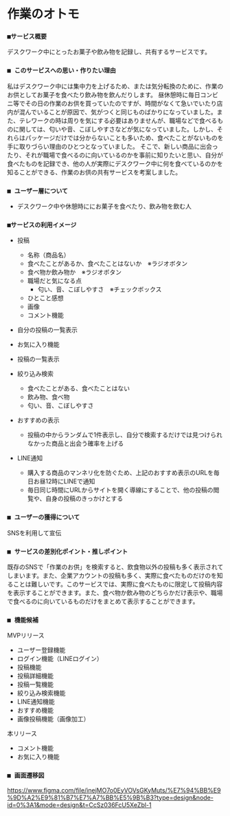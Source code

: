 # 作業のオトモ

### `■サービス概要`

デスクワーク中にとったお菓子や飲み物を記録し、共有するサービスです。

### `■ このサービスへの思い・作りたい理由`

私はデスクワーク中には集中力を上げるため、または気分転換のために、作業のお供としてお菓子を食べたり飲み物を飲んだりします。
昼休憩時に毎日コンビニ等でその日の作業のお供を買っていたのですが、時間がなくて急いでいたり店内が混んでいることが原因で、気がつくと同じものばかりになっていました。また、テレワークの時は周りを気にする必要はありませんが、職場などで食べるものに関しては、匂いや音、こぼしやすさなどが気になっていました。しかし、それらはパッケージだけでは分からないことも多いため、食べたことがないものを手に取りづらい理由のひとつとなっていました。
そこで、新しい商品に出会ったり、それが職場で食べるのに向いているのかを事前に知りたいと思い、自分が食べたものを記録でき、他の人が実際にデスクワーク中に何を食べているのかを知ることができる、作業のお供の共有サービスを考案しました。

### `■ ユーザー層について`

- デスクワーク中や休憩時ににお菓子を食べたり、飲み物を飲む人

### `■サービスの利用イメージ`

- 投稿
  - 名称（商品名）
  - 食べたことがあるか、食べたことはないか　※ラジオボタン
  - 食べ物か飲み物か　※ラジオボタン
  - 職場だと気になる点
    - 匂い、音、こぼしやすさ　※チェックボックス
  - ひとこと感想
  - 画像
  - コメント機能

- 自分の投稿の一覧表示

- お気に入り機能

- 投稿の一覧表示

- 絞り込み検索
  - 食べたことがある、食べたことはない
  - 飲み物、食べ物
  - 匂い、音、こぼしやすさ

- おすすめの表示
	- 投稿の中からランダムで1件表示し、自分で検索するだけでは見つけられなかった商品と出会う確率を上げる

- LINE通知
	- 購入する商品のマンネリ化を防ぐため、上記のおすすめ表示のURLを毎日お昼12時にLINEで通知
  - 毎日同じ時間にURLからサイトを開く導線にすることで、他の投稿の閲覧や、自身の投稿のきっかけとする

### `■ ユーザーの獲得について`

SNSを利用して宣伝

### `■ サービスの差別化ポイント・推しポイント`

既存のSNSで「作業のお供」を検索すると、飲食物以外の投稿も多く表示されてしまいます。また、企業アカウントの投稿も多く、実際に食べたものだけのを知ることは難しいです。このサービスでは、実際に食べたものに限定して投稿内容を表示することができます。また、食べ物か飲み物のどちらかだけ表示や、職場で食べるのに向いているものだけをまとめて表示することができます。

### `■ 機能候補`

MVPリリース

- ユーザー登録機能
- ログイン機能（LINEログイン）
- 投稿機能
- 投稿詳細機能
- 投稿一覧機能
- 絞り込み検索機能
- LINE通知機能
- おすすめ機能
- 画像投稿機能（画像加工）

本リリース
- コメント機能
- お気に入り機能

### `■ 画面遷移図`

https://www.figma.com/file/inejMO7o0EyVOVsGKyMuts/%E7%94%BB%E9%9D%A2%E9%81%B7%E7%A7%BB%E5%9B%B3?type=design&node-id=0%3A1&mode=design&t=CcSz036FcU5XeZbl-1
